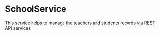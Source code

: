 # SchoolService
This service helps to manage the teachers and students records via REST API services
